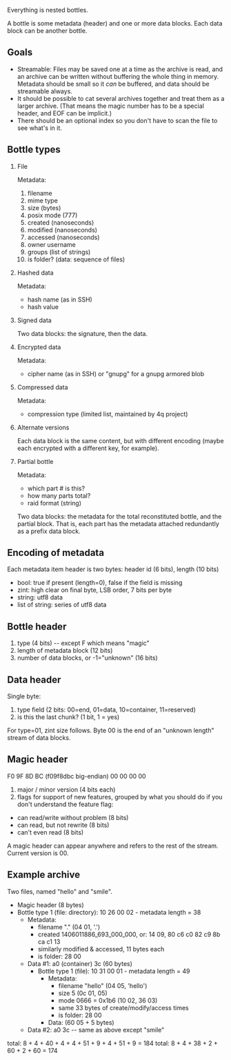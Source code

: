
Everything is nested bottles.

A bottle is some metadata (header) and one or more data blocks. Each data block can be another bottle.

## Goals

- Streamable: Files may be saved one at a time as the archive is read, and an archive can be written without buffering the whole thing in memory. Metadata should be small so it *can* be buffered, and data should be streamable always.
- It should be possible to cat several archives together and treat them as a larger archive. (That means the magic number has to be a special header, and EOF can be implicit.)
- There should be an optional index so you don't have to scan the file to see what's in it.

## Bottle types

1. File

    Metadata:
    1. filename
    2. mime type
    3. size (bytes)
    4. posix mode (777)
    5. created (nanoseconds)
    6. modified (nanoseconds)
    7. accessed (nanoseconds)
    8. owner username
    9. groups (list of strings)
    10. is folder? (data: sequence of files)

2. Hashed data

    Metadata:
    - hash name (as in SSH)
    - hash value

3. Signed data

    Two data blocks: the signature, then the data.

4. Encrypted data

    Metadata:
    - cipher name (as in SSH) or "gnupg" for a gnupg armored blob

5. Compressed data

    Metadata:
    - compression type (limited list, maintained by 4q project)

6. Alternate versions

    Each data block is the same content, but with different encoding (maybe each encrypted with a different key, for example).

7. Partial bottle

    Metadata:
    - which part # is this?
    - how many parts total?
    - raid format (string)

    Two data blocks: the metadata for the total reconstituted bottle, and the partial block. That is, each part has the metadata attached redundantly as a prefix data block.

## Encoding of metadata

Each metadata item header is two bytes: header id (6 bits), length (10 bits)

- bool: true if present (length=0), false if the field is missing
- zint: high clear on final byte, LSB order, 7 bits per byte
- string: utf8 data
- list of string: series of utf8 data

## Bottle header

1. type (4 bits) -- except F which means "magic"
2. length of metadata block (12 bits)
3. number of data blocks, or -1="unknown" (16 bits)

## Data header

Single byte:
1. type field (2 bits: 00=end, 01=data, 10=container, 11=reserved)
2. is this the last chunk? (1 bit, 1 = yes)

For type=01, zint size follows. Byte 00 is the end of an "unknown length" stream of data blocks.

## Magic header

F0 9F 8D BC (f09f8dbc big-endian)
00 00 00 00

1. major / minor version (4 bits each)
2. flags for support of new features, grouped by what you should do if you don't understand the feature flag:
  - can read/write without problem (8 bits)
  - can read, but not rewrite (8 bits)
  - can't even read (8 bits)

A magic header can appear anywhere and refers to the rest of the stream. Current version is 00.

## Example archive

Two files, named "hello" and "smile".

- Magic header (8 bytes)
- Bottle type 1 (file: directory): 10 26 00 02 - metadata length = 38
  - Metadata:
    - filename "." (04 01, '.')
    - created 1406011886_693_000_000, or: 14 09, 80 c6 c0 82 c9 8b ca c1 13
    - similarly modified & accessed, 11 bytes each
    - is folder: 28 00
  - Data #1: a0 (container) 3c (60 bytes)
    - Bottle type 1 (file): 10 31 00 01 - metadata length = 49
      - Metadata:
        - filename "hello" (04 05, 'hello')
        - size 5 (0c 01, 05)
        - mode 0666 = 0x1b6 (10 02, 36 03)
        - same 33 bytes of create/modify/access times
        - is folder: 28 00
      - Data: (60 05 + 5 bytes)
  - Data #2: a0 3c -- same as above except "smile"

total: 8 + 4 + 40 + 4 + 4 + 51 + 9 + 4 + 51 + 9 = 184
total: 8 + 4 + 38 + 2 + 60 + 2 + 60 = 174
